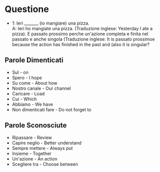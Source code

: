 # Questione

* 1: Ieri _______ (io mangiare) una pizza.   
A: Ieri ho mangiate una pizza. (Traduzione inglese: Yesterday I ate a pizza). E passato prossimo perche un'azione completa e finita nel passato e anche singola (Traduzione inglese: It is passato prossimoe because the action has finished in the past and (also it is singular?


## Parole Dimenticati 
* Sul - on
* Spero - I hope
* Su come - About how
* Nostro canale - Our channel
* Caricare - Load
* Cui - Which
* Abbiamo - We have
* Non dimenticati fare - Do not forget to  

## Parole Sconosciute
* Ripassare - Review
* Capire neglio - Better understand
* Sempre mettere - Always put
* Insieme - Together 
* Un'azione - An action
* Scegliere tra - Choose between 
